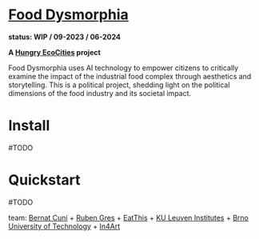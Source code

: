 # [Food Dysmorphia](https://food.cunicode.com)

**status: WIP / 09-2023 / 06-2024**

**A [Hungry EcoCities](https://starts.eu/hungryecocities/) project**

Food Dysmorphia uses AI technology to empower citizens to critically examine the impact of the industrial food complex through aesthetics and storytelling. This is a political project, shedding light on the political dimensions of the food industry and its societal impact.

# Install

#TODO

# Quickstart

#TODO

team: [Bernat Cuní](https://www.cunicode.com/bernat-cuni) + [Ruben Gres](https://rubengr.es) + [EatThis](https://eatthis.info/) + [KU Leuven Institutes](https://ai.kuleuven.be/) + [Brno University of Technology](https://www.fit.vut.cz/units/upgm/.en) + [In4Art](https://www.in4art.eu/)
